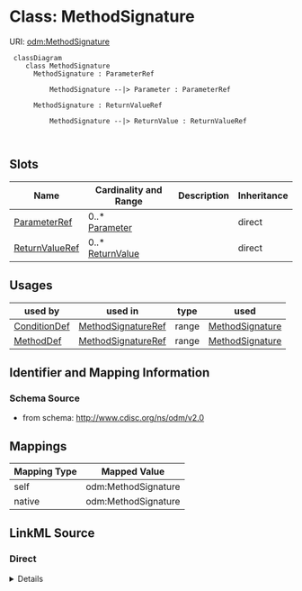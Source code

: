 # Class: MethodSignature



URI: [odm:MethodSignature](http://www.cdisc.org/ns/odm/v2.0/MethodSignature)



```mermaid
 classDiagram
    class MethodSignature
      MethodSignature : ParameterRef
        
          MethodSignature --|> Parameter : ParameterRef
        
      MethodSignature : ReturnValueRef
        
          MethodSignature --|> ReturnValue : ReturnValueRef
        
      
```




<!-- no inheritance hierarchy -->


## Slots

| Name | Cardinality and Range | Description | Inheritance |
| ---  | --- | --- | --- |
| [ParameterRef](ParameterRef.md) | 0..* <br/> [Parameter](Parameter.md) |  | direct |
| [ReturnValueRef](ReturnValueRef.md) | 0..* <br/> [ReturnValue](ReturnValue.md) |  | direct |





## Usages

| used by | used in | type | used |
| ---  | --- | --- | --- |
| [ConditionDef](ConditionDef.md) | [MethodSignatureRef](MethodSignatureRef.md) | range | [MethodSignature](MethodSignature.md) |
| [MethodDef](MethodDef.md) | [MethodSignatureRef](MethodSignatureRef.md) | range | [MethodSignature](MethodSignature.md) |






## Identifier and Mapping Information







### Schema Source


* from schema: http://www.cdisc.org/ns/odm/v2.0





## Mappings

| Mapping Type | Mapped Value |
| ---  | ---  |
| self | odm:MethodSignature |
| native | odm:MethodSignature |





## LinkML Source

<!-- TODO: investigate https://stackoverflow.com/questions/37606292/how-to-create-tabbed-code-blocks-in-mkdocs-or-sphinx -->

### Direct

<details>
```yaml
name: MethodSignature
from_schema: http://www.cdisc.org/ns/odm/v2.0
slots:
- ParameterRef
- ReturnValueRef
slot_usage:
  ParameterRef:
    name: ParameterRef
    multivalued: true
    domain_of:
    - MethodSignature
    range: Parameter
    required: false
    minimum_cardinality: 0
  ReturnValueRef:
    name: ReturnValueRef
    multivalued: true
    domain_of:
    - MethodSignature
    range: ReturnValue
    required: false
    minimum_cardinality: 0
class_uri: odm:MethodSignature

```
</details>

### Induced

<details>
```yaml
name: MethodSignature
from_schema: http://www.cdisc.org/ns/odm/v2.0
slot_usage:
  ParameterRef:
    name: ParameterRef
    multivalued: true
    domain_of:
    - MethodSignature
    range: Parameter
    required: false
    minimum_cardinality: 0
  ReturnValueRef:
    name: ReturnValueRef
    multivalued: true
    domain_of:
    - MethodSignature
    range: ReturnValue
    required: false
    minimum_cardinality: 0
attributes:
  ParameterRef:
    name: ParameterRef
    from_schema: http://www.cdisc.org/ns/odm/v2.0
    rank: 1000
    multivalued: true
    alias: ParameterRef
    owner: MethodSignature
    domain_of:
    - MethodSignature
    range: Parameter
    required: false
    minimum_cardinality: 0
  ReturnValueRef:
    name: ReturnValueRef
    from_schema: http://www.cdisc.org/ns/odm/v2.0
    rank: 1000
    multivalued: true
    alias: ReturnValueRef
    owner: MethodSignature
    domain_of:
    - MethodSignature
    range: ReturnValue
    required: false
    minimum_cardinality: 0
class_uri: odm:MethodSignature

```
</details>